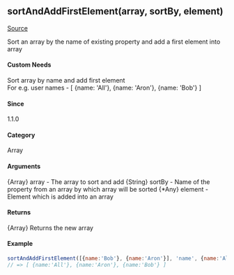 ## sortAndAddFirstElement(array, sortBy, element)
[Source](../sortBy&addFirstElement.js)

Sort an array by the name of existing property and add a first element into array

#### Custom Needs
Sort array by name and add first element<br>
For e.g. user names - [ {name: 'All'}, {name: 'Aron'}, {name: 'Bob'} ]

#### Since
1.1.0

#### Category 
Array

#### Arguments
{Array} array    - The array to sort and add
{String} sortBy  - Name of the property from an array by which array will be sorted
{*Any} element   - Element which is added into an array
 
#### Returns
{Array} Returns the new array

#### Example
```javascript
sortAndAddFirstElement([{name:'Bob'}, {name:'Aron'}], 'name', {name:'All'});
// => [ {name:'All'}, {name:'Aron'}, {name:'Bob'} ]
```
